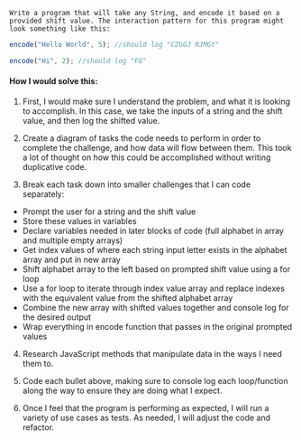 ```
Write a program that will take any String, and encode it based on a provided shift value. The interaction pattern for this program might look something like this:
```

```javascript
encode("Hello World", 5); //should log "CZGGJ RJMGY"

encode("Hi", 2); //should log "FG"
```

#### How I would solve this:

1. First, I would make sure I understand the problem, and what it is looking to accomplish. In this case, we take the inputs of a string and the shift value, and then log the shifted value.

2. Create a diagram of tasks the code needs to perform in order to complete the challenge, and how data will flow between them. This took a lot of thought on how this could be accomplished without writing duplicative code.

3. Break each task down into smaller challenges that I can code separately:

* Prompt the user for a string and the shift value
* Store these values in variables
* Declare variables needed in later blocks of code (full alphabet in array and multiple empty arrays)
* Get index values of where each string input letter exists in the alphabet array and put in new array
* Shift alphabet array to the left based on prompted shift value using a for loop
* Use a for loop to iterate through index value array and replace indexes with the equivalent value from the shifted alphabet array
* Combine the new array with shifted values together and console log for the desired output
* Wrap everything in encode function that passes in the original prompted values

4. Research JavaScript methods that manipulate data in the ways I need them to.

5. Code each bullet above, making sure to console log each loop/function along the way to ensure they are doing what I expect.

6. Once I feel that the program is performing as expected, I will run a variety of use cases as tests. As needed, I will adjust the code and refactor.
